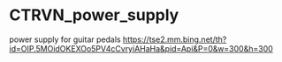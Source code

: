 # CTRVN_power_supply
power supply for guitar pedals
https://tse2.mm.bing.net/th?id=OIP.5MOidOKEXOo5PV4cCvryiAHaHa&pid=Api&P=0&w=300&h=300
